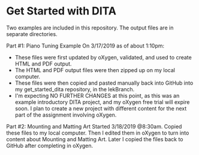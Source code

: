 # Get Started with DITA

Two examples are included in this repository. The output files are in separate directories.

Part #1: Piano Tuning Example
On 3/17/2019 as of about 1:10pm:
- These files were first updated by oXygen, validated, and used to create HTML and PDF output.
- The HTML and PDF output files were then zipped up on my local computer.
- These files were then copied and pasted manually back into GitHub into my get_started_dita repository,
	  in the lekBranch.
- I'm expecting NO FURTHER CHANGES at this point, as this was an example introductory DITA project, and my
    oXygen free trial will expire soon. I plan to create a new project with different content
    for the next part of the assignment involving oXygen.
    
Part #2: Mounting and Matting Art
Started 3/18/2019 @8:30am. Copied these files to my local computer. Then I edited them in oXygen to turn into content about Mounting and Matting Art.
Later I copied the files back to GitHub after completing in oXygen.
